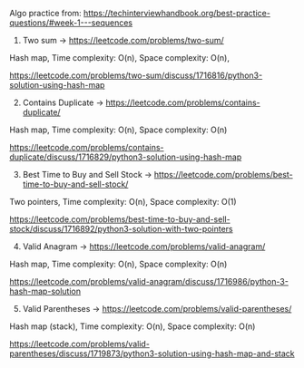 Algo practice from:
https://techinterviewhandbook.org/best-practice-questions/#week-1---sequences

1. Two sum -> https://leetcode.com/problems/two-sum/

Hash map, Time complexity: O(n), Space complexity: O(n),

https://leetcode.com/problems/two-sum/discuss/1716816/python3-solution-using-hash-map

2. Contains Duplicate -> https://leetcode.com/problems/contains-duplicate/

Hash map, Time complexity: O(n), Space complexity: O(n)

https://leetcode.com/problems/contains-duplicate/discuss/1716829/python3-solution-using-hash-map

3. Best Time to Buy and Sell Stock -> https://leetcode.com/problems/best-time-to-buy-and-sell-stock/

Two pointers, Time complexity: O(n), Space complexity: O(1)

https://leetcode.com/problems/best-time-to-buy-and-sell-stock/discuss/1716892/python3-solution-with-two-pointers

4. Valid Anagram -> https://leetcode.com/problems/valid-anagram/

Hash map, Time complexity: O(n), Space complexity: O(n)

https://leetcode.com/problems/valid-anagram/discuss/1716986/python-3-hash-map-solution

5. Valid Parentheses -> https://leetcode.com/problems/valid-parentheses/

Hash map (stack), Time complexity: O(n), Space complexity: O(n)

https://leetcode.com/problems/valid-parentheses/discuss/1719873/python3-solution-using-hash-map-and-stack
